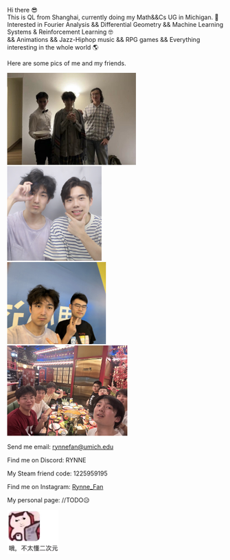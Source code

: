Hi there 😎  
This is QL from Shanghai, currently doing my Math&&Cs UG in Michigan. 👀  
Interested in Fourier Analysis && Differential Geometry && Machine Learning Systems & Reinforcement Learning 🤓  
&& Animations && Jazz-Hiphop music && RPG games && Everything interesting in the whole world 🌎    

Here are some pics of me and my friends.   

<img src="./Assets/wizWLCY.jpg" width="300" /> <img src="./Assets/wizWYH.JPG" width="220" />  
<img src="./Assets/wizCX.jpg" width="230" /> <img src="./Assets/sisu.jpeg" width="280" />

Send me email: rynnefan@umich.edu 

Find me on Discord: RYNNE

My Steam friend code: 1225959195

Find me on Instagram: [Rynne_Fan](https://www.instagram.com/rynnefan/)

My personal page: //TODO😥

<img src="./Assets/IMG_1523.JPG" width="120" />
